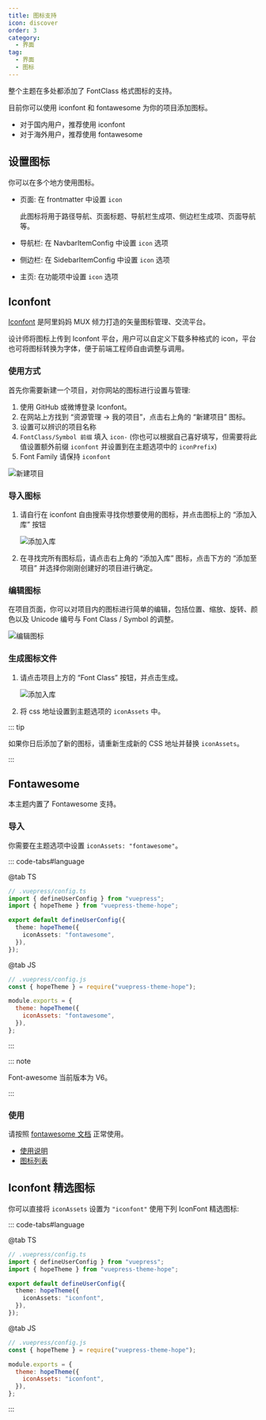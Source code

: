 ```yaml
---
title: 图标支持
icon: discover
order: 3
category:
  - 界面
tag:
  - 界面
  - 图标
---
```


整个主题在多处都添加了 FontClass 格式图标的支持。

目前你可以使用 iconfont 和 fontawesome 为你的项目添加图标。

- 对于国内用户，推荐使用 iconfont
- 对于海外用户，推荐使用 fontawesome

<!-- more -->

## 设置图标

你可以在多个地方使用图标。

- 页面: 在 frontmatter 中设置 `icon`

  此图标将用于路径导航、页面标题、导航栏生成项、侧边栏生成项、页面导航等。

- 导航栏: 在 NavbarItemConfig 中设置 `icon` 选项

- 侧边栏: 在 SidebarItemConfig 中设置 `icon` 选项

- 主页: 在功能项中设置 `icon` 选项

## Iconfont

[Iconfont](https://iconfont.cn) 是阿里妈妈 MUX 倾力打造的矢量图标管理、交流平台。

设计师将图标上传到 Iconfont 平台，用户可以自定义下载多种格式的 icon，平台也可将图标转换为字体，便于前端工程师自由调整与调用。

### 使用方式

首先你需要新建一个项目，对你网站的图标进行设置与管理:

1. 使用 GitHub 或微博登录 Iconfont。
1. 在网站上方找到 “资源管理 → 我的项目”，点击右上角的 “新建项目” 图标。
1. 设置可以辨识的项目名称
1. `FontClass/Symbol 前缀` 填入 `icon-` (你也可以根据自己喜好填写，但需要将此值设置额外前缀 `iconfont` 并设置到在主题选项中的 `iconPrefix`)
1. Font Family 请保持 `iconfont`

![新建项目](./assets/iconfont-new.png)

### 导入图标

1. 请自行在 iconfont 自由搜索寻找你想要使用的图标，并点击图标上的 “添加入库” 按钮

   ![添加入库](./assets/iconfont-add.png)

1. 在寻找完所有图标后，请点击右上角的 “添加入库” 图标，点击下方的 “添加至项目” 并选择你刚刚创建好的项目进行确定。

### 编辑图标

在项目页面，你可以对项目内的图标进行简单的编辑，包括位置、缩放、旋转、颜色以及 Unicode 编号与 Font Class / Symbol 的调整。

![编辑图标](./assets/iconfont-edit.png)

### 生成图标文件

1. 请点击项目上方的 “Font Class” 按钮，并点击生成。

   ![添加入库](./assets/iconfont-generate.png)

1. 将 css 地址设置到主题选项的 `iconAssets` 中。

::: tip

如果你日后添加了新的图标，请重新生成新的 CSS 地址并替换 `iconAssets`。

:::

## Fontawesome

本主题内置了 Fontawesome 支持。

### 导入

你需要在主题选项中设置 `iconAssets: "fontawesome"`。

::: code-tabs#language

@tab TS

```ts
// .vuepress/config.ts
import { defineUserConfig } from "vuepress";
import { hopeTheme } from "vuepress-theme-hope";

export default defineUserConfig({
  theme: hopeTheme({
    iconAssets: "fontawesome",
  }),
});
```

@tab JS

```js {7-9}
// .vuepress/config.js
const { hopeTheme } = require("vuepress-theme-hope");

module.exports = {
  theme: hopeTheme({
    iconAssets: "fontawesome",
  }),
};
```

:::

::: note

Font-awesome 当前版本为 V6。

:::

### 使用

请按照 [fontawesome 文档](https://fontawesome.com/) 正常使用。

- [使用说明](https://fontawesome.com/docs/web/add-icons/how-to)
- [图标列表](https://fontawesome.com/icons)

## Iconfont 精选图标

你可以直接将 `iconAssets` 设置为 `"iconfont"` 使用下列 IconFont 精选图标:

::: code-tabs#language

@tab TS

```ts
// .vuepress/config.ts
import { defineUserConfig } from "vuepress";
import { hopeTheme } from "vuepress-theme-hope";

export default defineUserConfig({
  theme: hopeTheme({
    iconAssets: "iconfont",
  }),
});
```

@tab JS

```js {7-9}
// .vuepress/config.js
const { hopeTheme } = require("vuepress-theme-hope");

module.exports = {
  theme: hopeTheme({
    iconAssets: "iconfont",
  }),
};
```

:::

<IconDisplay link="//at.alicdn.com/t/font_2410206_a0xb9hku9iu.css" />

<script setup lang="ts">
import IconDisplay from '@IconDisplay';
</script>
